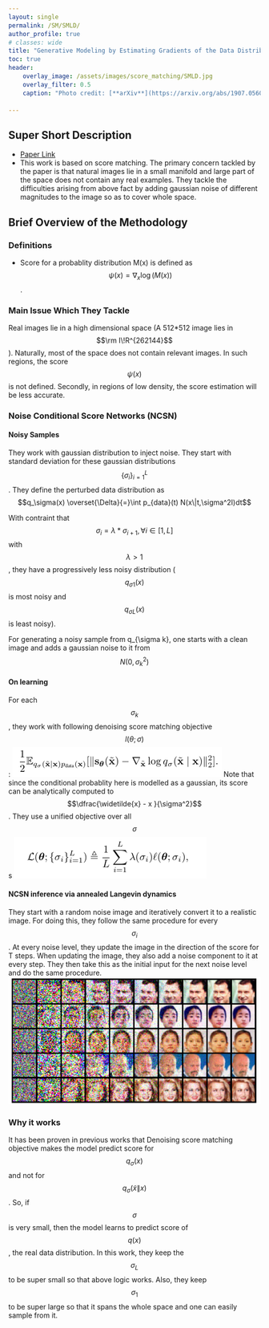 ```yaml
---
layout: single
permalink: /SM/SMLD/
author_profile: true
# classes: wide
title: "Generative Modeling by Estimating Gradients of the Data Distribution"
toc: true
header:
    overlay_image: /assets/images/score_matching/SMLD.jpg
    overlay_filter: 0.5
    caption: "Photo credit: [**arXiv**](https://arxiv.org/abs/1907.05600)"

---
```

## Super Short Description
* [Paper Link](https://arxiv.org/abs/1907.05600)
*  This work is based on score matching. The primary concern tackled by the paper is that natural images lie in a small manifold and large part of the space does not contain any real examples. They tackle the difficulties arising from above fact by adding gaussian noise of different magnitudes to the image so as to cover whole space.

## Brief Overview of the Methodology
### Definitions
* Score for a probablity distribution M(x) is defined as $$\psi(x) = \nabla_{x} \log(M(x))$$.

### Main Issue Which They Tackle
Real images lie in a high dimensional space (A 512*512 image lies in $$\rm I\!R^{262144}$$). Naturally, most of the
space does not contain relevant images. In such regions, the score $$\psi(x)$$ is not defined. Secondly, in regions of low density, the score estimation will be less accurate.

### Noise Conditional Score Networks (NCSN)

#### Noisy Samples
They work with gaussian distribution to inject noise. They start with standard deviation for these gaussian distributions
$$\{\sigma_i\}_{i=1}^L$$. They define the perturbed data distribution as $$q_\sigma(x) \overset{\Delta}{=}\int p_{data}(t) N(x\|t,\sigma^2I)dt$$

With contraint that $$\sigma_i = \lambda*\sigma_{i+1}, \forall i\in[1,L]$$ with $$\lambda >1$$, they have a progressively less noisy distribution ($$q_{\sigma 1}(x)$$ is most noisy and $$q_{\sigma L}(x)$$ is least noisy).

For generating a noisy sample from q_{\sigma k}, one starts with a clean image and adds a gaussian noise to it from $$N(0,\sigma_k^2)$$

#### On learning
For each $$\sigma_k$$, they work with following denoising score matching objective $$l(\theta;\sigma)$$:
<img src="/assets/images/score_matching/SMLD_obj.png" alt="drawing"
title="Objective"/>
Note that since the conditional probablity here is modelled as a gaussian, its score can be analytically computed to $$\dfrac{\widetilde{x} - x }{\sigma^2}$$. They use a unified objective over all $$\sigma$$s
<img src="/assets/images/score_matching/SMLD_obj2.png" alt="drawing"
title="Unified objective"/>


#### NCSN inference via annealed Langevin dynamics
They start with a random noise image and iteratively convert it to a realistic image. For doing this, they follow the same procedure for every $$\sigma_i$$. At every noise level, they update the image in the direction of the score for T steps. When updating the image, they also add a noise component to it at every step. They then take this as the initial input for the next noise level and do the same procedure.
<img src="/assets/images/score_matching/SMLD_sample.png" alt="drawing"
title="Iterative generation"/>


### Why it works
It has been proven in previous works that Denoising score matching objective makes the model predict score for $$q_\sigma(x)$$ and not for $$q_\sigma(\widetilde{x}\|x)$$. So, if $$\sigma$$ is very small, then the model learns to predict score of $$q(x)$$, the real data distribution. In this work, they keep the $$\sigma_L$$ to be super small so that above logic works. Also, they keep $$\sigma_1$$ to be super large so that it spans the whole space and one can easily sample from it.
